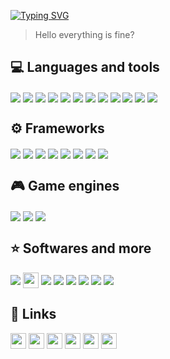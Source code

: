 [![Typing SVG](https://readme-typing-svg.herokuapp.com?color=D9C5B8&size=28&vCenter=true&width=500&lines=Opa+b%C3%A3o%3F)](https://git.io/typing-svg)
> Hello everything is fine?

<div style="display: inline_block">
  
  ## 💻 Languages and tools
  
  <img align="center" src="https://img.shields.io/badge/JavaScript-D9C5B8?style=for-the-badge&logo=javascript&logoColor=151515">
  <img align="center" src="https://img.shields.io/badge/TypeScript-D9C5B8?style=for-the-badge&logo=typescript&logoColor=151515">
  <img align="center" src="https://img.shields.io/badge/dart-%230175C2.svg?style=for-the-badge&logo=dart&logoColor=151515&color=D9C5B8">
  <img align="center" src="https://img.shields.io/badge/HTML-D9C5B8?style=for-the-badge&logo=html5&logoColor=151515">
  <img align="center" src="https://img.shields.io/badge/CSS-D9C5B8?style=for-the-badge&logo=css3&logoColor=151515">
  <img align="center" src="https://img.shields.io/badge/c-%2300599C.svg?style=for-the-badge&logo=c&logoColor=151515&color=D9C5B8">
  <img align="center" src="https://img.shields.io/badge/c%23-%23239120.svg?style=for-the-badge&logo=c-sharp&logoColor=151515&color=D9C5B8">
  <img align="center" src="https://img.shields.io/badge/c++-%2300599C.svg?style=for-the-badge&logo=c%2B%2B&logoColor=151515&color=D9C5B8">
  <img align="center" src="https://img.shields.io/badge/php-%23777BB4.svg?style=for-the-badge&logo=php&logoColor=151515&color=D9C5B8">
  <img align="center" src="https://img.shields.io/badge/Node.js-D9C5B8?style=for-the-badge&logo=node.js&logoColor=151515">
  <img align="center" src="https://img.shields.io/badge/Python-D9C5B8?style=for-the-badge&logo=python&logoColor=151515">
  <img align="center" src="https://img.shields.io/badge/MySQL-D9C5B8?style=for-the-badge&logo=mysql&logoColor=151515">
    
  ## ⚙️ Frameworks
  
  <img align="center" src="https://img.shields.io/badge/React-D9C5B8?style=for-the-badge&logo=react&logoColor=151515">
  <img align="center" src="https://img.shields.io/badge/CodeIgniter-%23EF4223.svg?style=for-the-badge&logo=codeIgniter&logoColor=151515&color=D9C5B8">
  <img align="center" src="https://img.shields.io/badge/angular-%23DD0031.svg?style=for-the-badge&logo=angular&logoColor=151515&color=D9C5B8">
  <img align="center" src="https://img.shields.io/badge/angular.js-%23E23237.svg?style=for-the-badge&logo=angularjs&logoColor=151515&color=D9C5B8">
  <img align="center" src="https://img.shields.io/badge/React_Native-20232A?style=for-the-badge&logo=react&logoColor=151515&color=D9C5B8">
  <img align="center" src="https://img.shields.io/badge/Flutter-%2302569B.svg?style=for-the-badge&logo=Flutter&logoColor=151515&color=D9C5B8">
  <img align="center" src="https://img.shields.io/badge/Electron-D9C5B8?style=for-the-badge&logo=electron&logoColor=151515">
  <img align="center" src="https://img.shields.io/badge/Expo-D9C5B8?style=for-the-badge&logo=expo&logoColor=151515">
   
   ## 🎮 Game engines
    
  <img align="center" src="https://img.shields.io/badge/GODOT-%23D9C5B8.svg?style=for-the-badge&logo=godot-engine&logoColor=151515&color=D9C5B8">  
  <img align="center" src="https://img.shields.io/badge/unity-%23000000.svg?style=for-the-badge&logo=unity&logoColor=151515&color=D9C5B8">  
  <img align="center" src="https://img.shields.io/badge/unrealengine-%23313131.svg?style=for-the-badge&logo=unrealengine&logoColor=151515&color=D9C5B8">
    
  ## ⭐ Softwares and more
    
  <img align="center" src="https://img.shields.io/badge/adobeillustrator-%23FF9A00.svg?style=for-the-badge&logo=adobeillustrator&logoColor=151515&color=D9C5B8">
  <img align="center" height="25em" src="https://img.shields.io/badge/-Corel%20Draw-%2361a804?style=for-the-badge&logoColor=151515&color=D9C5B8">
  <img align="center" src="https://img.shields.io/badge/Adobe%20Photoshop-31A8FF?style=for-the-badge&logo=Adobe%20Photoshop&logoColor=151515&color=D9C5B8">
  <img align="center" src="https://img.shields.io/badge/Figma-F24E1E?style=for-the-badge&logo=figma&logoColor=151515&color=D9C5B8">
  <img align="center" src="https://img.shields.io/badge/Adobe%20XD-470137?style=for-the-badge&logo=Adobe%20XD&logoColor=151515&color=D9C5B8">
  <img align="center" src="https://img.shields.io/badge/blender-%23F5792A.svg?style=for-the-badge&logo=blender&logoColor=151515&color=D9C5B8">
  <img align="center" src="https://img.shields.io/badge/Krita-203759?style=for-the-badge&logo=krita&logoColor=151515&color=D9C5B8">
  <img align="center" src="https://img.shields.io/badge/Aseprite-FFFFFF?style=for-the-badge&logo=Aseprite&logoColor=151515&color=D9C5B8">
</div>
  
## 🔗 Links
  
<div>
  <a href="https://gamejolt.com/@DF_7v"><img height="25em" src="https://img.shields.io/badge/-Game%20Jolt-%232e7f6e?style=for-the-badge&logoColor=151515&color=D9C5B8"></a>
  <a href="https://www.instagram.com/df_7v/"><img height="25em" src="https://img.shields.io/badge/Instagram-E4405F?style=for-the-badge&logo=instagram&logoColor=151515&color=D9C5B8"></a>
  <a href="https://soundcloud.com/df-box-tv"><img height="25em" src="https://img.shields.io/badge/SoundCloud-FF3300?style=for-the-badge&logo=soundcloud&logoColor=151515&color=D9C5B8"></a>
  <a href="https://www.twitch.tv/df_7v"><img height="25em" src="https://img.shields.io/badge/Twitch-9146FF?style=for-the-badge&logo=twitch&logoColor=151515&color=D9C5B8"></a>
  <a href="https://www.youtube.com/channel/UCr-RBer3TD3uoqGoviCC-_Q"><img height="25em" src="https://img.shields.io/badge/YouTube-FF0000?style=for-the-badge&logo=youtube&logoColor=151515&color=D9C5B8"></a>
  <a href="https://www.linkedin.com/in/df-danielfilho/"><img height="25em" src="https://img.shields.io/badge/LinkedIn-0077B5?style=for-the-badge&logo=linkedin&logoColor=151515&color=D9C5B8"></a>
</div>
  
<!---
                    #######  ##       ########
          #######   #     #  ##       ##    ##  #######
          #######   #        ##       ##    ##  #######
  #######           #######  ##       ########           #######
          #######        ##  ##       ##    ##  #######
          #######   #    ##  ##       ##    ##  #######
                    #######  #######  ##    ##
 -->
